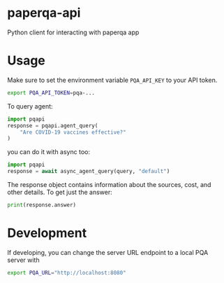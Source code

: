 # paperqa-api

Python client for interacting with paperqa app

# Usage

Make sure to set the environment variable `PQA_API_KEY` to your API token.

```sh
export PQA_API_TOKEN=pqa-...
```

To query agent:

```py
import pqapi
response = pqapi.agent_query(
    "Are COVID-19 vaccines effective?"
)
```

you can do it with async too:

```py
import pqapi
response = await async_agent_query(query, "default")
```

The response object contains information about the sources, cost, and other details. To get just the answer:

```py
print(response.answer)
```

# Development

If developing, you can change the server URL endpoint to a local PQA server with

```sh
export PQA_URL="http://localhost:8080"
```
